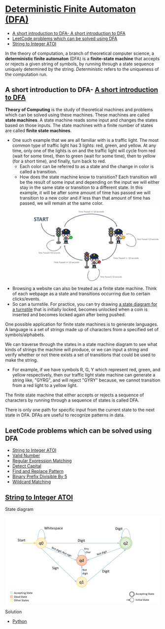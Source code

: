 # [Deterministic Finite Automaton (DFA)](https://en.wikipedia.org/wiki/Deterministic_finite_automaton) <!-- omit from toc -->

- [A short introduction to DFA- A short introduction to DFA](#a-short-introduction-to-dfa--a-short-introduction-to-dfa)
- [LeetCode problems which can be solved using DFA](#leetcode-problems-which-can-be-solved-using-dfa)
- [String to Integer ATOI](#string-to-integer-atoi)

In the theory of computation, a branch of theoretical computer science, a **deterministic finite automaton** (DFA) is a **finite-state machine** that accepts or rejects a given string of symbols, by running through a state sequence uniquely determined by the string. *Deterministic* refers to the uniqueness of the computation run.

## A short introduction to DFA- [A short introduction to DFA](#a-short-introduction-to-dfa)

**Theory of Computing** is the study of theoretical machines and problems which can be solved using these machines. These machines are called **state machines**. A state machine reads some input and changes the states based on those inputs. The state machines with a finite number of states are called **finite state machines**.

- One such example that we are all familiar with is a traffic light. The most common type of traffic light has 3 lights: red, green, and yellow. At any time, only one of the lights is on and the traffic light will cycle from red (wait for some time), then to green (wait for some time), then to yellow (for a short time), and finally, turn back to red.
  - Each color can be referred to as a state and the change in color is called a transition.
  - How does the state machine know to transition? Each transition will be the result of some input and depending on the input we will either stay in the same state or transition to a different state. In this example, it will be after some amount of time has passed we will transition to a new color and if less than that amount of time has passed, we will remain at the same color.
  ![Traffic Lights](/assets/traffic_lights_dfa.jpeg)
- Browsing a website can also be treated as a finite state machine. Think of each webpage as a state and transitions occurring due to certain clicks/events.
- So can a turnstile. For practice, you can try drawing [a state diagram for a turnstile](https://en.wikipedia.org/wiki/Finite-state_machine) that is initially locked, becomes unlocked when a coin is inserted and becomes locked again after being pushed.

One possible application for finite state machines is to generate languages.
A language is a set of strings made up of characters from a specified set of symbols/alphabets.

We can traverse through the states in a state machine diagram to see what kinds of strings the machine will produce, or we can input a string and verify whether or not there exists a set of transitions that could be used to make the string.

- For example, if we have symbols R, G, Y which represent red, green, and yellow respectively, then our traffic light state machine can generate a string like, "GYRG", and will reject "GYRY" because, we cannot transition from a red light to a yellow light.

The finite state machine that either accepts or rejects a sequence of characters by running through a sequence of states is called DFA.

There is only one path for specific input from the current state to the next state in DFA. DFAs are useful to recognize patterns in data.

## LeetCode problems which can be solved using DFA

- [String to Integer ATOI](https://leetcode.com/problems/string-to-integer-atoi)
- [Valid Number](https://leetcode.com/problems/valid-number/)
- [Regular Expression Matching](https://leetcode.com/problems/regular-expression-matching/)
- [Detect Capital](https://leetcode.com/problems/detect-capital/)
- [Find and Replace Pattern](https://leetcode.com/problems/find-and-replace-pattern/)
- [Binary Prefix Divisible By 5](https://leetcode.com/problems/binary-prefix-divisible-by-5/)
- [Wildcard Matching](https://leetcode.com/problems/wildcard-matching/)

## [String to Integer ATOI](https://leetcode.com/problems/string-to-integer-atoi)

State diagram

![leetcode 8](../assets/lc8_dfa.jpeg)

Solution

- [Python](/algorithms/python/medium/8.StringToIntegerAtoi.py)
